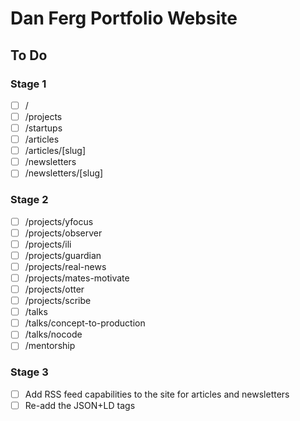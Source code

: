 # Dan Ferg Portfolio Website

## To Do

### Stage 1

- [ ] /
- [ ] /projects
- [ ] /startups
- [ ] /articles
- [ ] /articles/[slug]
- [ ] /newsletters
- [ ] /newsletters/[slug]

### Stage 2

- [ ] /projects/yfocus
- [ ] /projects/observer
- [ ] /projects/ili
- [ ] /projects/guardian
- [ ] /projects/real-news
- [ ] /projects/mates-motivate
- [ ] /projects/otter
- [ ] /projects/scribe
- [ ] /talks
- [ ] /talks/concept-to-production
- [ ] /talks/nocode
- [ ] /mentorship

### Stage 3

- [ ] Add RSS feed capabilities to the site for articles and newsletters
- [ ] Re-add the JSON+LD tags